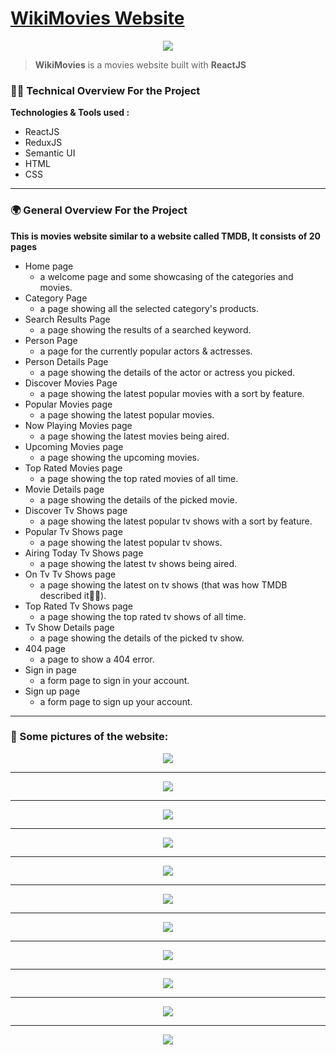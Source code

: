 # [WikiMovies Website](https://wikimovies2498.netlify.app/)

<p  align="center">
  <img src="https://mohamedhassan98.netlify.app/static/media/MoviesLogo.0d5525c6.png">
</p>

> **WikiMovies** is a movies website built with **ReactJS**

### 👨‍💻 Technical Overview For the Project
**Technologies & Tools used :**
- ReactJS
- ReduxJS
- Semantic UI
- HTML
- CSS

<hr>

### 🌍 General Overview For the Project
 **This is movies website similar to a website called TMDB, It consists of 20 pages**


- Home page
  - a welcome page and some showcasing of the categories and movies.
- Category Page
  - a page showing all the selected category's products.
- Search Results Page
  - a page showing the results of a searched keyword.
- Person Page
  - a page for the currently popular actors & actresses.
- Person Details Page
  - a page showing the details of the actor or actress you picked. 
- Discover Movies Page
  - a page showing the latest popular movies with a sort by feature.
- Popular Movies  page
  - a page showing the latest popular movies.
- Now Playing Movies  page
  - a page showing the latest movies being aired.
- Upcoming Movies page
  - a page showing the upcoming movies.
- Top Rated Movies page
  - a page showing the top rated movies of all time.
- Movie Details page
  - a page showing the details of the picked movie.
- Discover Tv Shows page
  - a page showing the latest popular tv shows with a sort by feature.
- Popular Tv Shows page
  - a page showing the latest popular tv shows.
- Airing Today Tv Shows page
  - a page showing the latest tv shows being aired.
- On Tv Tv Shows page
  - a page showing the latest on tv shows (that was how TMDB described it🤷‍♂️).
- Top Rated Tv Shows page
  - a page showing the top rated tv shows of all time.
- Tv Show Details page
  - a page showing the details of the picked tv show.
- 404 page
  - a page to show a 404 error.
- Sign in page
  - a form page to sign in your account.
- Sign up page
  - a form page to sign up your account.
 
<hr>

### 📄 Some pictures of the website:
<p align="center">
<img src="https://mohamedhassan98.netlify.app/static/media/SigninWeb.e24d3c36.png">
</p>

<hr>

<p align="center">
<img src="https://mohamedhassan98.netlify.app/static/media/SignupWeb.9e8faae1.png">
</p>

<hr>

<p align="center">
<img src="https://mohamedhassan98.netlify.app/static/media/HomeWeb.afaa2cd4.png">
</p>

<hr>

<p align="center">
<img src="https://mohamedhassan98.netlify.app/static/media/PersonDetailsWeb.a50cc54d.png">
</p>

<hr>

<p align="center">
<img src="https://mohamedhassan98.netlify.app/static/media/SigninMobile.9064e4aa.png">
</p>

<hr>

<p align="center">
<img src="https://mohamedhassan98.netlify.app/static/media/SignupMobile.30fd8a58.png">
</p>

<hr>

<p align="center">
<img src="https://mohamedhassan98.netlify.app/static/media/HomeMobile.494ec16b.png">
</p>

<hr>

<p align="center">
<img src="https://mohamedhassan98.netlify.app/static/media/MovieDetailsMobile.d6fddb31.png">
</p>

<hr>

<p align="center">
<img src="https://mohamedhassan98.netlify.app/static/media/TvShowDetailsMobile.4c9b0ff7.png">
</p>

<hr>

<p align="center">
<img src="https://mohamedhassan98.netlify.app/static/media/PersonDetailsMobile.647f8552.png">
</p>

<hr>

<p align="center">
<img src="https://mohamedhassan98.netlify.app/static/media/SearchResultMobile.78c237cc.png">
</p>
